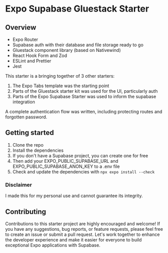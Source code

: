# Expo Supabase Gluestack Starter

## Overview

* Expo Router
* Supabase auth with their database and file storage ready to go
* Gluestack component library (based on Nativewind)
* React Hook Form and Zod
* ESLint and Prettier
* Jest

This starter is a bringing together of 3 other starters:

1. The Expo Tabs template was the starting point
2. Parts of the Gluestack starter kit was used for the UI, particularly auth
3. Parts of the Expo Supabase Starter was used to inform the supabase integration

A complete authentication flow was written, including protecting routes and forgotten password.

## Getting started

1. Clone the repo
2. Install the dependencies
3. If you don't have a Supabase project, you can create one for free
4. Then add your EXPO_PUBLIC_SUPABASE_URL and EXPO_PUBLIC_SUPABASE_ANON_KEY to a .env file
5. Check and update the dependencies with `npx expo install --check`

### Disclaimer

I made this for my personal use and cannot guarantee its integrity.

## Contributing

Contributions to this starter project are highly encouraged and welcome! If you have any suggestions, bug reports, or feature requests, please feel free to create an issue or submit a pull request. Let's work together to enhance the developer experience and make it easier for everyone to build exceptional Expo applications with Supabase.
